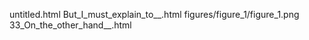 untitled.html
But_I_must_explain_to__.html
figures/figure_1/figure_1.png
33_On_the_other_hand__.html
